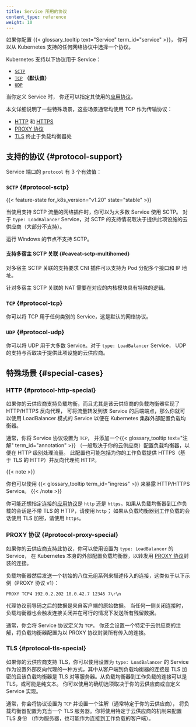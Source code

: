 ```yaml
---
title: Service 所用的协议
content_type: reference
weight: 10
---
```

<!--
title: Protocols for Services
content_type: reference
weight: 10
-->

<!-- overview -->
<!--
If you configure a {{< glossary_tooltip text="Service" term_id="service" >}},
you can select from any network protocol that Kubernetes supports.

Kubernetes supports the following protocols with Services:

- [`SCTP`](#protocol-sctp)
- [`TCP`](#protocol-tcp) _(the default)_
- [`UDP`](#protocol-udp)
-->
如果你配置 {{< glossary_tooltip text="Service" term_id="service" >}}，
你可以从 Kubernetes 支持的任何网络协议中选择一个协议。

Kubernetes 支持以下协议用于 Service：

- [`SCTP`](#protocol-sctp)
- [`TCP`](#protocol-tcp) **（默认值）**
- [`UDP`](#protocol-udp)

<!--
When you define a Service, you can also specify the
[application protocol](/docs/concepts/services-networking/service/#application-protocol)
that it uses.

This document details some special cases, all of them typically using TCP
as a transport protocol:

- [HTTP](#protocol-http-special) and [HTTPS](#protocol-http-special)
- [PROXY protocol](#protocol-proxy-special)
- [TLS](#protocol-tls-special) termination at the load balancer
-->
当你定义 Service 时，
你还可以指定其使用的[应用协议](/zh-cn/docs/concepts/services-networking/service/#application-protocol)。

本文详细说明了一些特殊场景，这些场景通常均使用 TCP 作为传输协议：

- [HTTP](#protocol-http-special) 和 [HTTPS](#protocol-http-special)
- [PROXY 协议](#protocol-proxy-special)
- [TLS](#protocol-tls-special) 终止于负载均衡器处

<!-- body -->
<!--
## Supported protocols {#protocol-support}

There are 3 valid values for the `protocol` of a port for a Service:
-->
## 支持的协议  {#protocol-support}

Service 端口的 `protocol` 有 3 个有效值：

### `SCTP` {#protocol-sctp}

{{< feature-state for_k8s_version="v1.20" state="stable" >}}

<!--
When using a network plugin that supports SCTP traffic, you can use SCTP for
most Services. For `type: LoadBalancer` Services, SCTP support depends on the cloud
provider offering this facility. (Most do not).

SCTP is not supported on nodes that run Windows.
-->
当使用支持 SCTP 流量的网络插件时，你可以为大多数 Service 使用 SCTP。
对于 `type: LoadBalancer` Service，对 SCTP 的支持情况取决于提供此项设施的云供应商（大部分不支持）。

运行 Windows 的节点不支持 SCTP。

<!--
#### Support for multihomed SCTP associations {#caveat-sctp-multihomed}

The support of multihomed SCTP associations requires that the CNI plugin can support the assignment of multiple interfaces and IP addresses to a Pod.

NAT for multihomed SCTP associations requires special logic in the corresponding kernel modules.
-->
#### 支持多宿主 SCTP 关联   {#caveat-sctp-multihomed}

对多宿主 SCTP 关联的支持要求 CNI 插件可以支持为 Pod 分配多个接口和 IP 地址。

针对多宿主 SCTP 关联的 NAT 需要在对应的内核模块具有特殊的逻辑。

### `TCP` {#protocol-tcp}

<!--
You can use TCP for any kind of Service, and it's the default network protocol.
-->
你可以将 TCP 用于任何类别的 Service，这是默认的网络协议。

### `UDP` {#protocol-udp}

<!--
You can use UDP for most Services. For `type: LoadBalancer` Services,
UDP support depends on the cloud provider offering this facility.
-->
你可以将 UDP 用于大多数 Service。对于 `type: LoadBalancer` Service，
UDP 的支持与否取决于提供此项设施的云供应商。

<!--
## Special cases
-->
## 特殊场景   {#special-cases}

### HTTP {#protocol-http-special}

<!--
If your cloud provider supports it, you can use a Service in LoadBalancer mode to
configure a load balancer outside of your Kubernetes cluster, in a special mode
where your cloud provider's load balancer implements HTTP / HTTPS reverse proxying,
with traffic forwarded to the backend endpoints for that Service.
-->
如果你的云供应商支持负载均衡，而且尤其是该云供应商的负载均衡器实现了 HTTP/HTTPS 反向代理，
可将流量转发到该 Service 的后端端点，那么你就可以使用 LoadBalancer 模式的 Service 以便在
Kubernetes 集群外部配置负载均衡器。

<!--
Typically, you set the protocol for the Service to `TCP` and add an
{{< glossary_tooltip text="annotation" term_id="annotation" >}}
(usually specific to your cloud provider) that configures the load balancer
to handle traffic at the HTTP level.
This configuration might also include serving HTTPS (HTTP over TLS) and
reverse-proxying plain HTTP to your workload.
-->
通常，你将 Service 协议设置为 `TCP`，
并添加一个{{< glossary_tooltip text="注解" term_id="annotation" >}}
（一般取决于你的云供应商）配置负载均衡器，以便在 HTTP 级别处理流量。
此配置也可能包括为你的工作负载提供 HTTPS（基于 TLS 的 HTTP）并反向代理纯 HTTP。

{{< note >}}
<!--
You can also use an {{< glossary_tooltip term_id="ingress" >}} to expose
HTTP/HTTPS Services.
-->
你也可以使用 {{< glossary_tooltip term_id="ingress" >}} 来暴露 HTTP/HTTPS Service。
{{< /note >}}

<!--
You might additionally want to specify that the
[application protocol](/docs/concepts/services-networking/service/#application-protocol)
of the connection is `http` or `https`. Use `http` if the session from the
load balancer to your workload is HTTP without TLS, and use `https` if the
session from the load balancer to your workload uses TLS encryption.
-->
你可能还想指定连接的[应用协议](/zh-cn/docs/concepts/services-networking/service/#application-protocol)是
`http` 还是 `https`。如果从负载均衡器到工作负载的会话是不带 TLS 的 HTTP，请使用 `http`；
如果从负载均衡器到工作负载的会话使用 TLS 加密，请使用 `https`。

<!--
### PROXY protocol {#protocol-proxy-special}

If your cloud provider supports it, you can use a Service set to `type: LoadBalancer`
to configure a load balancer outside of Kubernetes itself, that will forward connections
wrapped with the
[PROXY protocol](https://www.haproxy.org/download/2.5/doc/proxy-protocol.txt).

The load balancer then sends an initial series of octets describing the
incoming connection, similar to this example (PROXY protocol v1):
-->
### PROXY 协议   {#protocol-proxy-special}

如果你的云供应商支持此协议，你可以使用设置为 `type: LoadBalancer` 的 Service，
在 Kubernetes 本身的外部配置负载均衡器，以转发用
[PROXY 协议](https://www.haproxy.org/download/2.5/doc/proxy-protocol.txt)封装的连接。

负载均衡器然后发送一个初始的八位元组系列来描述传入的连接，这类似于以下示例（PROXY 协议 v1）：

```
PROXY TCP4 192.0.2.202 10.0.42.7 12345 7\r\n
```

<!--
The data after the proxy protocol preamble are the original
data from the client. When either side closes the connection,
the load balancer also triggers a connection close and sends
any remaining data where feasible.

Typically, you define a Service with the protocol to `TCP`.
You also set an annotation, specific to your
cloud provider, that configures the load balancer to wrap each incoming connection in the PROXY protocol.
-->
代理协议前导码之后的数据是来自客户端的原始数据。
当任何一侧关闭连接时，负载均衡器也会触发连接关闭并在可行的情况下发送所有残留数据。

通常，你会将 Service 协议定义为 `TCP`。
你还会设置一个特定于云供应商的注解，将负载均衡器配置为以 PROXY 协议封装所有传入的连接。

### TLS {#protocol-tls-special}

<!--
If your cloud provider supports it, you can use a Service set to `type: LoadBalancer` as
a way to set up external reverse proxying, where the connection from client to load
balancer is TLS encrypted and the load balancer is the TLS server peer.
The connection from the load balancer to your workload can also be TLS,
or might be plain text. The exact options available to you depend on your
cloud provider or custom Service implementation.

Typically, you set the protocol to `TCP` and set an annotation
(usually specific to your cloud provider) that configures the load balancer
to act as a TLS server. You would configure the TLS identity (as server,
and possibly also as a client that connects to your workload) using
mechanisms that are specific to your cloud provider.
-->
如果你的云供应商支持 TLS，你可以使用设置为 `type: LoadBalancer` 的 Service
作为设置外部反向代理的一种方式，其中从客户端到负载均衡器的连接是 TLS 加密的且该负载均衡器是
TLS 对等服务器。从负载均衡器到工作负载的连接可以是 TLS，或可能是纯文本。
你可以使用的确切选项取决于你的云供应商或自定义 Service 实现。

通常，你会将协议设置为 `TCP` 并设置一个注解（通常特定于你的云供应商），
将负载均衡器配置为充当一个 TLS 服务器。你将使用特定于云供应商的机制来配置 TLS 身份
（作为服务器，也可能作为连接到工作负载的客户端）。
